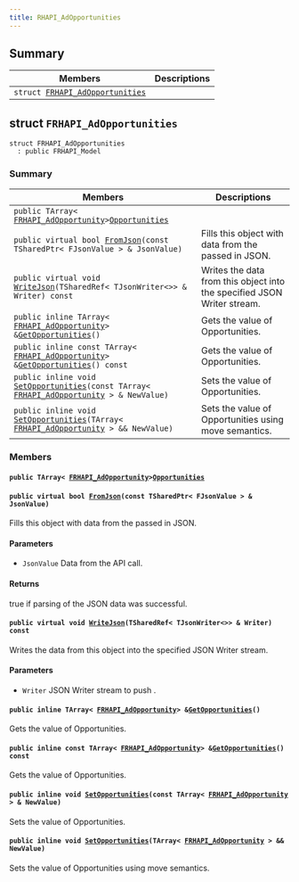 ```yaml
---
title: RHAPI_AdOpportunities
---
```


## Summary

 Members                        | Descriptions                                
--------------------------------|---------------------------------------------
`struct `[`FRHAPI_AdOpportunities`](#structFRHAPI__AdOpportunities) | 

## struct `FRHAPI_AdOpportunities` <a id="structFRHAPI__AdOpportunities"></a>

```
struct FRHAPI_AdOpportunities
  : public FRHAPI_Model
```

### Summary

 Members                        | Descriptions                                
--------------------------------|---------------------------------------------
`public TArray< `[`FRHAPI_AdOpportunity`](RHAPI_AdOpportunity.md#structFRHAPI__AdOpportunity)` > `[`Opportunities`](#structFRHAPI__AdOpportunities_1a505bce5e1973467c1d137f8640724ae0) | 
`public virtual bool `[`FromJson`](#structFRHAPI__AdOpportunities_1ab7a8353aa371c24e156716878a8b492e)`(const TSharedPtr< FJsonValue > & JsonValue)` | Fills this object with data from the passed in JSON.
`public virtual void `[`WriteJson`](#structFRHAPI__AdOpportunities_1ae9e39f8bbcafcfd88f54cb98a8cbbb91)`(TSharedRef< TJsonWriter<>> & Writer) const` | Writes the data from this object into the specified JSON Writer stream.
`public inline TArray< `[`FRHAPI_AdOpportunity`](RHAPI_AdOpportunity.md#structFRHAPI__AdOpportunity)` > & `[`GetOpportunities`](#structFRHAPI__AdOpportunities_1a9bb1906e1cc793af43de22cc852c2a78)`()` | Gets the value of Opportunities.
`public inline const TArray< `[`FRHAPI_AdOpportunity`](RHAPI_AdOpportunity.md#structFRHAPI__AdOpportunity)` > & `[`GetOpportunities`](#structFRHAPI__AdOpportunities_1a9b93de1d671c38962e90f1963dc67272)`() const` | Gets the value of Opportunities.
`public inline void `[`SetOpportunities`](#structFRHAPI__AdOpportunities_1a02a973c9e4e5888ee257803b5847264a)`(const TArray< `[`FRHAPI_AdOpportunity`](RHAPI_AdOpportunity.md#structFRHAPI__AdOpportunity)` > & NewValue)` | Sets the value of Opportunities.
`public inline void `[`SetOpportunities`](#structFRHAPI__AdOpportunities_1a16dc81023a030c25a225ce15fe147539)`(TArray< `[`FRHAPI_AdOpportunity`](RHAPI_AdOpportunity.md#structFRHAPI__AdOpportunity)` > && NewValue)` | Sets the value of Opportunities using move semantics.

### Members

#### `public TArray< `[`FRHAPI_AdOpportunity`](RHAPI_AdOpportunity.md#structFRHAPI__AdOpportunity)` > `[`Opportunities`](#structFRHAPI__AdOpportunities_1a505bce5e1973467c1d137f8640724ae0) <a id="structFRHAPI__AdOpportunities_1a505bce5e1973467c1d137f8640724ae0"></a>

#### `public virtual bool `[`FromJson`](#structFRHAPI__AdOpportunities_1ab7a8353aa371c24e156716878a8b492e)`(const TSharedPtr< FJsonValue > & JsonValue)` <a id="structFRHAPI__AdOpportunities_1ab7a8353aa371c24e156716878a8b492e"></a>

Fills this object with data from the passed in JSON.

#### Parameters
* `JsonValue` Data from the API call.

#### Returns
true if parsing of the JSON data was successful.

#### `public virtual void `[`WriteJson`](#structFRHAPI__AdOpportunities_1ae9e39f8bbcafcfd88f54cb98a8cbbb91)`(TSharedRef< TJsonWriter<>> & Writer) const` <a id="structFRHAPI__AdOpportunities_1ae9e39f8bbcafcfd88f54cb98a8cbbb91"></a>

Writes the data from this object into the specified JSON Writer stream.

#### Parameters
* `Writer` JSON Writer stream to push .

#### `public inline TArray< `[`FRHAPI_AdOpportunity`](RHAPI_AdOpportunity.md#structFRHAPI__AdOpportunity)` > & `[`GetOpportunities`](#structFRHAPI__AdOpportunities_1a9bb1906e1cc793af43de22cc852c2a78)`()` <a id="structFRHAPI__AdOpportunities_1a9bb1906e1cc793af43de22cc852c2a78"></a>

Gets the value of Opportunities.

#### `public inline const TArray< `[`FRHAPI_AdOpportunity`](RHAPI_AdOpportunity.md#structFRHAPI__AdOpportunity)` > & `[`GetOpportunities`](#structFRHAPI__AdOpportunities_1a9b93de1d671c38962e90f1963dc67272)`() const` <a id="structFRHAPI__AdOpportunities_1a9b93de1d671c38962e90f1963dc67272"></a>

Gets the value of Opportunities.

#### `public inline void `[`SetOpportunities`](#structFRHAPI__AdOpportunities_1a02a973c9e4e5888ee257803b5847264a)`(const TArray< `[`FRHAPI_AdOpportunity`](RHAPI_AdOpportunity.md#structFRHAPI__AdOpportunity)` > & NewValue)` <a id="structFRHAPI__AdOpportunities_1a02a973c9e4e5888ee257803b5847264a"></a>

Sets the value of Opportunities.

#### `public inline void `[`SetOpportunities`](#structFRHAPI__AdOpportunities_1a16dc81023a030c25a225ce15fe147539)`(TArray< `[`FRHAPI_AdOpportunity`](RHAPI_AdOpportunity.md#structFRHAPI__AdOpportunity)` > && NewValue)` <a id="structFRHAPI__AdOpportunities_1a16dc81023a030c25a225ce15fe147539"></a>

Sets the value of Opportunities using move semantics.

